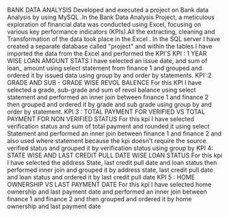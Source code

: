 BANK DATA ANALYSIS 
 Developed and executed a  project on Bank data Analysis by using MySQL .In the Bank Data Analysis Project, a meticulous exploration of financial data was conducted using Excel, focusing on various key performance indicators (KPIs).All the extracting, cleaning and Transformation of the data took place in the Excel . 
In the SQL server I have created a separate database called "project" and within the tables I have imported the data from the Excel and performed the KPI'S
KPI : 1 YEAR WISE LOAN AMOUNT STATS 
I have selected an issue date, and sum of loan_ amount using select statement from  finance 1 and grouped and ordered it by issued data using group by and order by statements.
KPI :2 GRADE AND SUB - GRADE WISE REVOL BALENCE
For this KPI I have selected a grade, sub-grade and sum of revol balance using select statement and performed an inner join between finance 1 and finance 2 then grouped and ordered it by grade and sub grade using group by and order by statement.
KPI 3 : TOTAL PAYMENT FOR VERIFIED VS TOTAL PAYMENT FOR NON VERIFIED STATUS
For this kpi I have selected verification status and sum of total payment and rounded it using select Statement and performed an inner join between finance 1 and finance 2 and also used where statement because the kpi doesn't require the source verified status and grouped it by verification status using group by 
KPI 4: STATE WISE AND LAST CREDIT PULL DATE WISE LOAN STATUS
For this kpi I have selected the address State, last credit  pull date and loan status then performed inner join and grouped it by address state, last credit pull date and loan status and ordered it by  last credit pull date
KPI 5 : HOME OWNERSHIP VS LAST PAYMENT DATE
For this kpi I  have selected home ownership and last payment date and performed an inner join between finance 1 and finance 2 and then grouped and ordered it by home ownership and last payment date 
